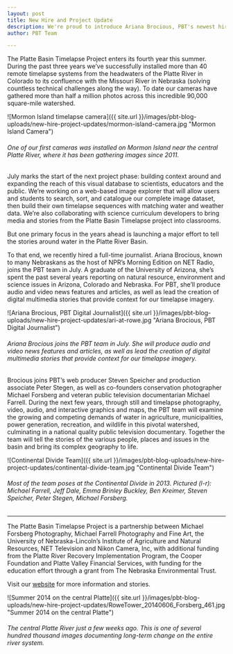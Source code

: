 ```yaml
---
layout: post
title: New Hire and Project Update
description: We're proud to introduce Ariana Brocious, PBT's newest hire. Together the team will tell the stories of the various people, places and issues in the basin and bring its complex geography to life.
author: PBT Team

---
```


The Platte Basin Timelapse Project enters its fourth year this summer. During the past three years we’ve successfully installed more than 40 remote timelapse systems from the headwaters of the Platte River in Colorado to its confluence with the Missouri River in Nebraska (solving countless technical challenges along the way). To date our cameras have gathered more than half a million photos across this incredible 90,000 square-mile watershed. 

![Mormon Island timelapse camera]({{ site.url }}/images/pbt-blog-uploads/new-hire-project-updates/mormon-island-camera.jpg "Mormon Island Camera")
###### One of our first cameras was installed on Mormon Island near the central Platte River, where it has been gathering images since 2011.
 
July marks the start of the next project phase: building context around and expanding the reach of this visual database to scientists, educators and the public. We’re working on a web-based image explorer that will allow users and students to search, sort, and catalogue our complete image dataset, then build their own timelapse sequences with matching water and weather data. We’re also collaborating with science curriculum developers to bring media and stories from the Platte Basin Timelapse project into classrooms.
 
But one primary focus in the years ahead is launching a major effort to tell the stories around water in the Platte River Basin.
 
To that end, we recently hired a full-time journalist. Ariana Brocious, known to many Nebraskans as the host of NPR’s Morning Edition on NET Radio, joins the PBT team in July. A graduate of the University of Arizona, she’s spent the past several years reporting on natural resource, environment and science issues in Arizona, Colorado and Nebraska. For PBT, she’ll produce audio and video news features and articles, as well as lead the creation of digital multimedia stories that provide context for our timelapse imagery.

![Ariana Brocious, PBT Digital Journalist]({{ site.url }}/images/pbt-blog-uploads/new-hire-project-updates/ari-at-rowe.jpg "Ariana Brocious, PBT Digital Journalist")
###### Ariana Brocious joins the PBT team in July. She will produce audio and video news features and articles, as well as lead the creation of digital multimedia stories that provide context for our timelapse imagery.

Brocious joins PBT’s web producer Steven Speicher and production associate Peter Stegen, as well as co-founders conservation photographer Michael Forsberg and veteran public television documentarian Michael Farrell. During the next few years, through still and timelapse photography, video, audio, and interactive graphics and maps, the PBT team will examine the growing and competing demands of water in agriculture, municipalities, power generation, recreation, and wildlife in this pivotal watershed, culminating in a national quality public television documentary. Together the team will tell the stories of the various people, places and issues in the basin and bring its complex geography to life.

![Continental Divide Team]({{ site.url }}/images/pbt-blog-uploads/new-hire-project-updates/continental-divide-team.jpg "Continental Divide Team")
###### Most of the team poses at the Continental Divide in 2013. Pictured (l-r): Michael Farrell, Jeff Dale, Emma Brinley Buckley, Ben Kreimer, Steven Speicher, Peter Stegen, Michael Forsberg.

---

The Platte Basin Timelapse Project is a partnership between Michael Forsberg Photography, Michael Farrell Photography and Fine Art, the University of Nebraska-Lincoln’s Institute of Agriculture and Natural Resources, NET Television and Nikon Camera, Inc, with additional funding from the Platte River Recovery Implementation Program, the Cooper Foundation and Platte Valley Financial Services, with funding for the education effort through a grant from The Nebraska Environmental Trust.  

Visit our [website](http://www.plattebasintimelapse.com) for more information and stories.

![Summer 2014 on the central Platte]({{ site.url }}/images/pbt-blog-uploads/new-hire-project-updates/RoweTower_20140606_Forsberg_461.jpg "Summer 2014 on the central Platte")
###### The central Platte River just a few weeks ago. This is one of several hundred thousand images documenting long-term change on the entire river system.


